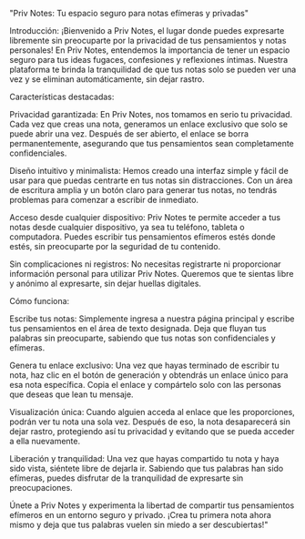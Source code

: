 "Priv Notes: Tu espacio seguro para notas efímeras y privadas"

Introducción:
¡Bienvenido a Priv Notes, el lugar donde puedes expresarte libremente sin preocuparte por la privacidad de tus pensamientos y notas personales! En Priv Notes, entendemos la importancia de tener un espacio seguro para tus ideas fugaces, confesiones y reflexiones íntimas. Nuestra plataforma te brinda la tranquilidad de que tus notas solo se pueden ver una vez y se eliminan automáticamente, sin dejar rastro.

Características destacadas:

Privacidad garantizada: En Priv Notes, nos tomamos en serio tu privacidad. Cada vez que creas una nota, generamos un enlace exclusivo que solo se puede abrir una vez. Después de ser abierto, el enlace se borra permanentemente, asegurando que tus pensamientos sean completamente confidenciales.

Diseño intuitivo y minimalista: Hemos creado una interfaz simple y fácil de usar para que puedas centrarte en tus notas sin distracciones. Con un área de escritura amplia y un botón claro para generar tus notas, no tendrás problemas para comenzar a escribir de inmediato.

Acceso desde cualquier dispositivo: Priv Notes te permite acceder a tus notas desde cualquier dispositivo, ya sea tu teléfono, tableta o computadora. Puedes escribir tus pensamientos efímeros estés donde estés, sin preocuparte por la seguridad de tu contenido.

Sin complicaciones ni registros: No necesitas registrarte ni proporcionar información personal para utilizar Priv Notes. Queremos que te sientas libre y anónimo al expresarte, sin dejar huellas digitales.

Cómo funciona:

Escribe tus notas: Simplemente ingresa a nuestra página principal y escribe tus pensamientos en el área de texto designada. Deja que fluyan tus palabras sin preocuparte, sabiendo que tus notas son confidenciales y efímeras.

Genera tu enlace exclusivo: Una vez que hayas terminado de escribir tu nota, haz clic en el botón de generación y obtendrás un enlace único para esa nota específica. Copia el enlace y compártelo solo con las personas que deseas que lean tu mensaje.

Visualización única: Cuando alguien acceda al enlace que les proporciones, podrán ver tu nota una sola vez. Después de eso, la nota desaparecerá sin dejar rastro, protegiendo así tu privacidad y evitando que se pueda acceder a ella nuevamente.

Liberación y tranquilidad: Una vez que hayas compartido tu nota y haya sido vista, siéntete libre de dejarla ir. Sabiendo que tus palabras han sido efímeras, puedes disfrutar de la tranquilidad de expresarte sin preocupaciones.

Únete a Priv Notes y experimenta la libertad de compartir tus pensamientos efímeros en un entorno seguro y privado. ¡Crea tu primera nota ahora mismo y deja que tus palabras vuelen sin miedo a ser descubiertas!"
